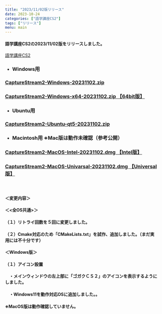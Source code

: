 ```yaml
---
title: "2023/11/02版リリース"
date: 2023-10-24
categories: ["語学講座CS2"]
tags: ["リリース"]
menu: main
---
```

#### 語学講座CS2の2023/11/02版をリリースしました。
[語学講座CS2](https://csreviser.github.io/CaptureStream2/)
* ### Windows用
 ### [CaptureStream2-Windows-20231102.zip](https://github.com/CSReviser/CaptureStream2/releases/download/20231102/CaptureStream2-Windows-20231102.zip)
### [CaptureStream2-Windows-x64-20231102.zip 【64bit版】](https://github.com/CSReviser/CaptureStream2/releases/download/20231102/CaptureStream2-Windows-x64-20231102.zip) 　　　　　　　　　　　　　　　　　　
* ### Ubuntu用    
### [CaptureStream2-Ubuntu-qt5-20231102.zip](https://github.com/CSReviser/CaptureStream2/releases/download/20231102/CaptureStream2-Ubuntu-qt6-20231102.zip)
* ### Macintosh用  ※Mac版は動作未確認（参考公開）  
### [CaptureStream2-MacOS-Intel-20231102.dmg 【Intel版】](https://github.com/CSReviser/CaptureStream2/releases/download/20231102/CaptureStream2-MacOS-Intel-20231102.dmg)
### [CaptureStream2-MacOS-Univarsal-20231102.dmg 【Universal版】](https://github.com/CSReviser/CaptureStream2/releases/download/20231102/CaptureStream2-MacOS-Univarsal-20231102.dmg)
####  　　　  
#### ＜変更内容＞　　　
#### ＜<全OS共通>＞
#### （１）リトライ回数を５回に変更しました。
#### （２）Cmake対応のため「CMakeLists.txt」を試作、追加しました。（まだ実用には不十分です）
#### 
#### ＜Windows版＞
#### （１）アイコン設置
#### 　・メインウィンドウの左上部に「ゴガクＣＳ２」のアイコンを表示するようにしました。
#### 　・Windows11を動作対応OSに追加しました。。
#### ※MacOS版は動作確認していません。


